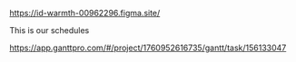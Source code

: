 https://id-warmth-00962296.figma.site/

This is our schedules

https://app.ganttpro.com/#/project/1760952616735/gantt/task/156133047
